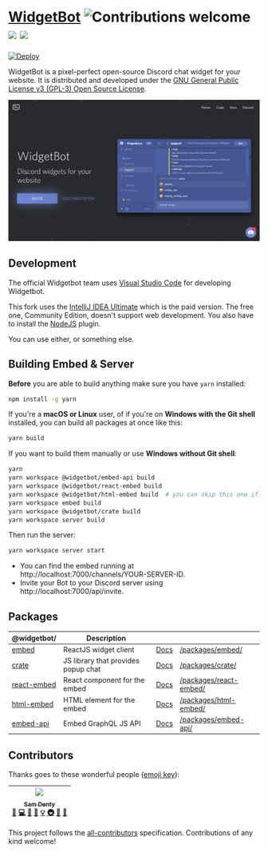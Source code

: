 # [WidgetBot](https://widgetbot.io) ![Contributions welcome](https://img.shields.io/badge/contributions-welcome-orange.svg) [![](https://data.jsdelivr.com/v1/package/npm/@widgetbot/crate/badge?style=rounded)](https://www.jsdelivr.com/package/npm/@widgetbot/crate) [![](https://data.jsdelivr.com/v1/package/npm/@widgetbot/html-embed/badge?style=rounded)](https://www.jsdelivr.com/package/npm/@widgetbot/html-embed)

[![Deploy](https://www.herokucdn.com/deploy/button.svg)](https://heroku.com/deploy)

WidgetBot is a pixel-perfect open-source Discord chat widget for your website. It is distributed and developed under the [GNU General Public License v3 (GPL-3) Open Source License](<https://tldrlegal.com/license/gnu-general-public-license-v3-(gpl-3)>).

[![Banner](./.github/banner.png)](https://widgetbot.io)

## Development

The official Widgetbot team uses [Visual Studio Code](https://code.visualstudio.com) for developing Widgetbot.

This fork uses the [IntelliJ IDEA Ultimate](https://www.jetbrains.com/idea/) which is the paid version.
The free one, Community Edition, doesn't support web development.
You also have to install the [NodeJS](https://plugins.jetbrains.com/plugin/6098-nodejs) plugin.

You can use either, or something else.

## Building Embed & Server

**Before** you are able to build anything make sure you have `yarn` installed:

```bash
npm install -g yarn
```

If you're a **macOS or Linux** user, of if you're on **Windows with the Git shell** installed, you can build all packages at once like this:

```bash
yarn build
```

If you want to build them manually or use **Windows without Git shell**:

```bash
yarn
yarn workspace @widgetbot/embed-api build
yarn workspace @widgetbot/react-embed build
yarn workspace @widgetbot/html-embed build  # you can skip this one if you don't need it
yarn workspace embed build
yarn workspace @widgetbot/crate build
yarn workspace server build
```

Then run the server:

```bash
yarn workspace server start
```

- You can find the embed running at http://localhost:7000/channels/YOUR-SERVER-ID.
- Invite your Bot to your Discord server using http://localhost:7000/api/invite.

## Packages

| @widgetbot/                                                    | Description                         |                                                      |                                                  |
| -------------------------------------------------------------- | ----------------------------------- | ---------------------------------------------------- | ------------------------------------------------ |
| [embed](https://widgetbot.io)                                  | ReactJS widget client               | [Docs](https://docs.widgetbot.io/embed/)             | [/packages/embed/](/packages/embed/)             |
| [crate](http://npmjs.com/package/@widgetbot/crate)             | JS library that provides popup chat | [Docs](https://docs.widgetbot.io/embed/crate/)       | [/packages/crate/](/packages/crate/)             |
| [react-embed](http://npmjs.com/package/@widgetbot/react-embed) | React component for the embed       | [Docs](https://docs.widgetbot.io/embed/react-embed/) | [/packages/react-embed/](/packages/react-embed/) |
| [html-embed](http://npmjs.com/package/@widgetbot/html-embed)   | HTML element for the embed          | [Docs](https://docs.widgetbot.io/embed/html-embed/)  | [/packages/html-embed/](/packages/html-embed/)   |
| [embed-api](http://npmjs.com/package/@widgetbot/embed-api)     | Embed GraphQL JS API                | [Docs](https://docs.widgetbot.io/embed/embed-api/)   | [/packages/embed-api/](/packages/embed-api/)     |

## Contributors

Thanks goes to these wonderful people ([emoji key](https://github.com/kentcdodds/all-contributors#emoji-key)):

<!-- ALL-CONTRIBUTORS-LIST:START - Do not remove or modify this section -->
<!-- prettier-ignore -->
| [<img src="https://avatars1.githubusercontent.com/u/13242392?v=4" width="100px;"/><br /><sub><b>Sam Denty</b></sub>](https://samdd.me)<br />[🐛](https://github.com/widgetbot-io/widgetbot/widgetbot-io/WidgetBot/issues?q=author%3Asamdenty99 "Bug reports") [💻](https://github.com/widgetbot-io/widgetbot/widgetbot-io/WidgetBot/commits?author=samdenty99 "Code") [🎨](#design-samdenty99 "Design") [📖](https://github.com/widgetbot-io/widgetbot/widgetbot-io/WidgetBot/commits?author=samdenty99 "Documentation") [💡](#example-samdenty99 "Examples") [🚇](#infra-samdenty99 "Infrastructure (Hosting, Build-Tools, etc)") [👀](#review-samdenty99 "Reviewed Pull Requests") [🔧](#tool-samdenty99 "Tools") |
| :---: |

<!-- ALL-CONTRIBUTORS-LIST:END -->

This project follows the [all-contributors](https://github.com/kentcdodds/all-contributors) specification. Contributions of any kind welcome!
